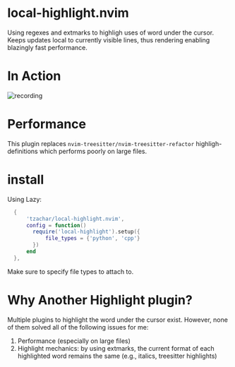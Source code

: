 # local-highlight.nvim

Using regexes and extmarks to highligh uses of word under the cursor.
Keeps updates local to currently visible lines, thus  rendering enabling blazingly fast performance.
# In Action

![recording](https://user-images.githubusercontent.com/4946827/217664452-eb79ff0c-fa91-4d24-adcd-519faf4a2785.gif)

# Performance

This plugin replaces `nvim-treesitter/nvim-treesitter-refactor`
highligh-definitions which performs poorly on large files.

# install

Using Lazy:

```lua
  {
      'tzachar/local-highlight.nvim',
      config = function()
        require('local-highlight').setup({
            file_types = {'python', 'cpp'}
        })
      end
  },
```

Make sure to specify file types to attach to.

# Why Another Highlight plugin?

Multiple plugins to highlight the word under the cursor exist. However, none of them solved all of the following issues for me:
1. Performance (especially on large files)
2. Highlight mechanics: by using extmarks, the current format of each highlighted word remains the same (e.g., italics, treesitter highlights)
